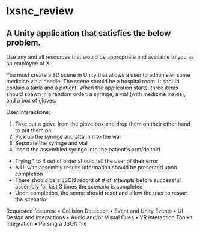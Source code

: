 # lxsnc_review

A Unity application that satisfies the below problem.
---
Use any and all resources that would be appropriate and available to you as an employee of X.

You must create a 3D scene in Unity that allows a user to administer some medicine via a needle. The scene should be a hospital room. It should contain a table and a patient.
When the application starts, three items should spawn in a random order: a syringe, a vial 
(with medicine inside), and a box of gloves.

User Interactions:
1) Take out a glove from the glove box and drop them on their other hand to put them on 
2) Pick up the syringe and attach it to the vial
3) Separate the syringe and vial
4) Insert the assembled syringe into the patient's arm/deltoid

- Trying 1 to 4 out of order should tell the user of their error
- A UI with assembly results information should be presented upon completion 
- There should be a JSON record of # of attempts before successful assembly for last 3
times the scenario is completed 
- Upon completion, the scene should reset and allow the user to restart the scenario

Requested features:
• Collision Detection
• Event and Unity Events
• UI Design and Interactions
• Audio and/or Visual Cues
• VR Interaction Toolkit Integration
• Parsing a JSON file